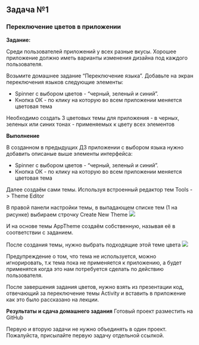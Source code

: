## Задача №1
### Переключение цветов в приложении


**Задание:**

Среди пользователей приложений у всех разные вкусы. Хорошее приложение должно иметь варианты изменения дизайна под каждого пользователя. 

Возьмите домашнее задание “Переключение языка”.
Добавьте на экран переключения языков следующие элементы: 

* Spinner с выбором цветов - “черный, зеленый и синий”. 
* Кнопка ОК - по клику на которую во всем приложении меняется цветовая тема 

Необходимо создать 3 цветовых темы для приложения - в черных, зеленых или синих тонах - применяемых к цвету всех элементов 




**Выполнение**

В созданном в предыдущих ДЗ приложении с выбором языка нужно добавить описаные выше элементы интерфейса:
* Spinner с выбором цветов - “черный, зеленый и синий”. 
* Кнопка ОК - по клику на которую во всем приложении меняется цветовая тема 

Далее создаём сами темы.
Используя встроенный редактор тем
Tools -> Theme Editor

В правой панели настройки темы, в выпадающем списке тем (1 на рисунке) выбираем строчку Create New Theme
![](https://i.imgur.com/U5YLuxZ.png)

И на основе темы AppTheme создаём собственную, называя её в соответствии с заданием.

После создания темы, нужно выбрать подходящие этой теме цвета
![](https://i.imgur.com/ypYmwJJ.png)

Предупреждение о том, что тема не используется, можно игнорировать, т.к тема пока не применяется к приложению, а будет применятся когда это нам потребуется сделать по действию пользователя.


После завершения задания цветов, нужно взять из презентации код, отвечающий за переключение темы Activity и вставить в приложение как это было рассказано на лекции.



**Результаты и сдача домашнего задания**
Готовый проект разместить на GitHub

Первую и вторую задачи не нужно объединять в один проект. Пожалуйста, присылайте первую задачу отдельной ссылкой.
